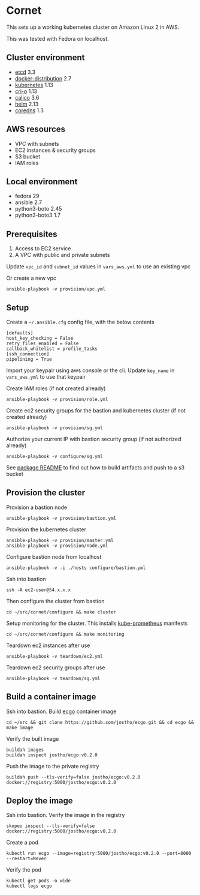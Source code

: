# Cornet
This sets up a working kubernetes cluster on Amazon Linux 2 in AWS.

This was tested with Fedora on localhost.

## Cluster environment
* [etcd](https://github.com/etcd-io/etcd) 3.3
* [docker-distribution](https://github.com/docker/distribution) 2.7
* [kubernetes](https://github.com/kubernetes/kubernetes) 1.13
* [cri-o](https://github.com/kubernetes-sigs/cri-o) 1.13
* [calico](https://github.com/projectcalico/calico) 3.6
* [helm](https://github.com/helm/helm) 2.13
* [coredns](https://github.com/coredns/coredns) 1.3

## AWS resources
* VPC with subnets
* EC2 instances & security groups
* S3 bucket
* IAM roles

## Local environment
* fedora 29
* ansible 2.7
* python3-boto 2.45
* python3-boto3 1.7

## Prerequisites
1. Access to EC2 service
2. A VPC with public and private subnets

Update `vpc_id` and `subnet_id` values in `vars_aws.yml` to use an existing vpc

Or create a new vpc

    ansible-playbook -v provision/vpc.yml

## Setup

Create a `~/.ansible.cfg` config file, with the below contents

    [defaults]
    host_key_checking = False
    retry_files_enabled = False
    callback_whitelist = profile_tasks
    [ssh_connection]
    pipelining = True

Import your keypair using aws console or the cli. Update `key_name` in `vars_aws.yml` to use that keypair

Create IAM roles (if not created already)

    ansible-playbook -v provision/role.yml

Create ec2 security groups for the bastion and kubernetes cluster (if not created already)

    ansible-playbook -v provision/sg.yml

Authorize your current IP with bastion security group (if not authorized already)

    ansible-playbook -v configure/sg.yml

See [package README](package/README.md) to find out how to build artifacts and push to a s3 bucket

## Provision the cluster

Provision a bastion node

    ansible-playbook -v provision/bastion.yml

Provision the kubernetes cluster

    ansible-playbook -v provision/master.yml
    ansible-playbook -v provision/node.yml

Configure bastion node from localhost

    ansible-playbook -v -i ./hosts configure/bastion.yml

Ssh into bastion

    ssh -A ec2-user@54.x.x.x

Then configure the cluster from bastion

    cd ~/src/cornet/configure && make cluster

Setup monitoring for the cluster. This installs [kube-prometheus](https://github.com/coreos/kube-prometheus) manifests

    cd ~/src/cornet/configure && make monitoring

Teardown ec2 instances after use

    ansible-playbook -v teardown/ec2.yml

Teardown ec2 security groups after use

    ansible-playbook -v teardown/sg.yml

## Build a container image

Ssh into bastion. Build [ecgo](https://github.com/jostho/ecgo) container image

    cd ~/src && git clone https://github.com/jostho/ecgo.git && cd ecgo && make image

Verify the built image

    buildah images
    buildah inspect jostho/ecgo:v0.2.0

Push the image to the private registry

    buildah push --tls-verify=false jostho/ecgo:v0.2.0 docker://registry:5000/jostho/ecgo:v0.2.0

## Deploy the image

Ssh into bastion. Verify the image in the registry

    skopeo inspect --tls-verify=false docker://registry:5000/jostho/ecgo:v0.2.0

Create a pod

    kubectl run ecgo --image=registry:5000/jostho/ecgo:v0.2.0 --port=8000 --restart=Never

Verify the pod

    kubectl get pods -o wide
    kubectl logs ecgo
